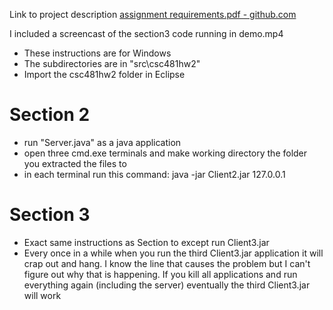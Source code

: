 Link to project description [assignment requirements.pdf - github.com](https://github.com/cblupodev/csc481hw2/blob/master/assignment%20requirements.pdf)


I included a screencast of the section3 code running in demo.mp4

- These instructions are for Windows
- The subdirectories are in "src\csc481hw2"
- Import the csc481hw2 folder in Eclipse

# Section 2
- run "Server.java" as a java application
- open three cmd.exe terminals and make working directory the folder you extracted the files to
- in each terminal run this command:
   java -jar Client2.jar 127.0.0.1
   
# Section 3
- Exact same instructions as Section to except run Client3.jar
- Every once in a while when you run the third Client3.jar application it will crap out and hang. 
  I know the line that causes the problem but I can't figure out why that is happening. 
  If you kill all applications and run everything again (including the server)
  eventually the third  Client3.jar will work 
